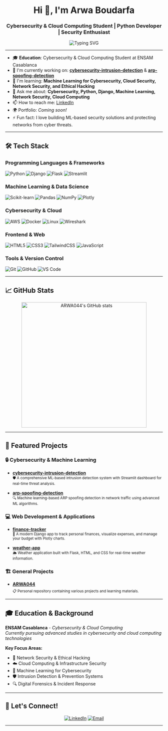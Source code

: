<!-- Profile README for ARWA044 -->

<h1 align="center">Hi 👋, I'm Arwa Boudarfa</h1>
<h3 align="center">Cybersecurity & Cloud Computing Student | Python Developer | Security Enthusiast</h3>

<p align="center">
  <img src="https://readme-typing-svg.demolab.com?font=Fira+Code&duration=2000&pause=1000&color=1A9FFF&center=true&vCenter=true&width=500&lines=Welcome+to+my+GitHub!;Cybersecurity+%26+Cloud+Computing+Student;Building+secure+applications+%F0%9F%94%92;Open+Source+Enthusiast+%F0%9F%92%BB" alt="Typing SVG" />
</p>

---

- 🎓 **Education**: Cybersecurity & Cloud Computing Student at ENSAM Casablanca
- 🔭 I'm currently working on: **[cybersecurity-intrusion-detection](https://github.com/ARWA044/cybersecurity-intrusion-detection)** & **[arp-spoofing-detection](https://github.com/ARWA044/arp-spoofing-detection)**
- 🌱 I'm learning: **Machine Learning for Cybersecurity, Cloud Security, Network Security, and Ethical Hacking**
- 💬 Ask me about: **Cybersecurity, Python, Django, Machine Learning, Network Security, Cloud Computing**
- 📫 How to reach me: [LinkedIn](https://www.linkedin.com/in/arwa-boudarfa/)
- 🌍 Portfolio: *Coming soon!*
- ⚡ Fun fact: I love building ML-based security solutions and protecting networks from cyber threats.

---

## 🛠️ Tech Stack

### Programming Languages & Frameworks
![Python](https://img.shields.io/badge/Python-3776AB?style=flat&logo=python&logoColor=white)
![Django](https://img.shields.io/badge/Django-092E20?style=flat&logo=django&logoColor=white)
![Flask](https://img.shields.io/badge/Flask-000000?style=flat&logo=flask&logoColor=white)
![Streamlit](https://img.shields.io/badge/Streamlit-FF4B4B?style=flat&logo=streamlit&logoColor=white)

### Machine Learning & Data Science
![Scikit-learn](https://img.shields.io/badge/scikit--learn-F7931E?style=flat&logo=scikit-learn&logoColor=white)
![Pandas](https://img.shields.io/badge/Pandas-150458?style=flat&logo=pandas&logoColor=white)
![NumPy](https://img.shields.io/badge/NumPy-013243?style=flat&logo=numpy&logoColor=white)
![Plotly](https://img.shields.io/badge/Plotly-3F4F75?style=flat&logo=plotly&logoColor=white)

### Cybersecurity & Cloud
![AWS](https://img.shields.io/badge/AWS-232F3E?style=flat&logo=amazon-aws&logoColor=white)
![Docker](https://img.shields.io/badge/Docker-2496ED?style=flat&logo=docker&logoColor=white)
![Linux](https://img.shields.io/badge/Linux-FCC624?style=flat&logo=linux&logoColor=black)
![Wireshark](https://img.shields.io/badge/Wireshark-1679A7?style=flat&logo=wireshark&logoColor=white)

### Frontend & Web
![HTML5](https://img.shields.io/badge/HTML5-E34F26?style=flat&logo=html5&logoColor=white)
![CSS3](https://img.shields.io/badge/CSS3-1572B6?style=flat&logo=css3&logoColor=white)
![TailwindCSS](https://img.shields.io/badge/Tailwind_CSS-38B2AC?style=flat&logo=tailwind-css&logoColor=white)
![JavaScript](https://img.shields.io/badge/JavaScript-F7DF1E?style=flat&logo=javascript&logoColor=black)

### Tools & Version Control
![Git](https://img.shields.io/badge/Git-F05032?style=flat&logo=git&logoColor=white)
![GitHub](https://img.shields.io/badge/GitHub-181717?style=flat&logo=github&logoColor=white)
![VS Code](https://img.shields.io/badge/VS_Code-007ACC?style=flat&logo=visual-studio-code&logoColor=white)

---

## 📈 GitHub Stats

<p align="center">
  <img src="https://github-readme-stats.vercel.app/api?username=ARWA044&show_icons=true&theme=radical" alt="ARWA044's GitHub stats" width="400"/>
</p>

---

## 📂 Featured Projects

### 🔒 Cybersecurity & Machine Learning
- [**cybersecurity-intrusion-detection**](https://github.com/ARWA044/cybersecurity-intrusion-detection)  
  <sub>🛡️ A comprehensive ML-based intrusion detection system with Streamlit dashboard for real-time threat analysis.</sub>

- [**arp-spoofing-detection**](https://github.com/ARWA044/arp-spoofing-detection)  
  <sub>🔍 Machine learning-based ARP spoofing detection in network traffic using advanced ML algorithms.</sub>

### 💻 Web Development & Applications
- [**finance-tracker**](https://github.com/ARWA044/finance-tracker)  
  <sub>💸 A modern Django app to track personal finances, visualize expenses, and manage your budget with Plotly charts.</sub>

- [**weather-app**](https://github.com/ARWA044/weather-app)  
  <sub>🌦️ Weather application built with Flask, HTML, and CSS for real-time weather information.</sub>

### 🏗️ General Projects
- [**ARWA044**](https://github.com/ARWA044/ARWA044)  
  <sub>📋 Personal repository containing various projects and learning materials.</sub>

---

## 🎓 Education & Background

**ENSAM Casablanca** - *Cybersecurity & Cloud Computing*  
*Currently pursuing advanced studies in cybersecurity and cloud computing technologies*

**Key Focus Areas:**
- 🔐 Network Security & Ethical Hacking
- ☁️ Cloud Computing & Infrastructure Security  
- 🤖 Machine Learning for Cybersecurity
- 🛡️ Intrusion Detection & Prevention Systems
- 🔍 Digital Forensics & Incident Response

---

## 🤝 Let's Connect!

<p align="center">
  <a href="https://www.linkedin.com/in/arwa-boudarfa/"><img src="https://img.shields.io/badge/LinkedIn-blue?logo=linkedin&logoColor=white" alt="LinkedIn"></a>
  <a href="mailto:your.email@example.com"><img src="https://img.shields.io/badge/Email-D14836?logo=gmail&logoColor=white" alt="Email"></a>
</p>

---

<!--
**ARWA044/ARWA044** is a ✨ special ✨ repository because its `README.md` (this file) appears on your GitHub profile.
-->
